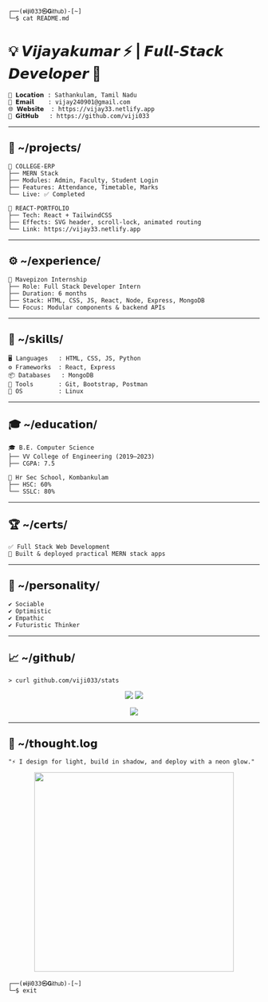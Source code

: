 <!-- 🚀 NEON TERMINAL README — VIJAYAKUMAR -->

```
┌──(𝖛𝖎𝖏𝖎033㉿𝗚𝗂𝗍𝗁𝗎𝖻)-[~]
└─$ cat README.md
```

# 💡 𝙑𝙞𝙟𝙖𝙮𝙖𝙠𝙪𝙢𝙖𝙧 ⚡ | 𝙁𝙪𝙡𝙡-𝙎𝙩𝙖𝙘𝙠 𝘿𝙚𝙫𝙚𝙡𝙤𝙥𝙚𝙧 💾

```
📍 𝗟𝗼𝗰𝗮𝘁𝗶𝗼𝗻 : Sathankulam, Tamil Nadu  
📧 𝗘𝗺𝗮𝗶𝗹    : vijay240901@gmail.com  
🌐 𝗪𝗲𝗯𝘀𝗶𝘁𝗲  : https://vijay33.netlify.app  
🔗 𝗚𝗶𝘁𝗛𝘂𝗯   : https://github.com/viji033
```

---

## 📁 ~/𝗽𝗿𝗼𝗷𝗲𝗰𝘁𝘀/

```
📂 COLLEGE-ERP
├── MERN Stack
├── Modules: Admin, Faculty, Student Login
├── Features: Attendance, Timetable, Marks
└── Live: ✅ Completed

📂 REACT-PORTFOLIO
├── Tech: React + TailwindCSS
├── Effects: SVG header, scroll-lock, animated routing
└── Link: https://vijay33.netlify.app
```

---

## ⚙️ ~/𝗲𝘅𝗽𝗲𝗿𝗶𝗲𝗻𝗰𝗲/

```
💼 Mavepizon Internship
├── Role: Full Stack Developer Intern
├── Duration: 6 months
├── Stack: HTML, CSS, JS, React, Node, Express, MongoDB
└── Focus: Modular components & backend APIs
```

---

## 🔧 ~/𝘀𝗸𝗶𝗹𝗹𝘀/

```
🖥️ Languages   : HTML, CSS, JS, Python  
⚙️ Frameworks  : React, Express  
📦 Databases   : MongoDB  
🧪 Tools       : Git, Bootstrap, Postman  
🐧 OS          : Linux
```

---

## 🎓 ~/𝗲𝗱𝘂𝗰𝗮𝘁𝗶𝗼𝗻/

```
🎓 B.E. Computer Science  
├── VV College of Engineering (2019–2023)  
├── CGPA: 7.5

🏫 Hr Sec School, Kombankulam  
├── HSC: 60%  
└── SSLC: 80%
```

---

## 🏆 ~/𝗰𝗲𝗿𝘁𝘀/

```
✅ Full Stack Web Development  
🧠 Built & deployed practical MERN stack apps
```

---

## 🌈 ~/𝗽𝗲𝗿𝘀𝗼𝗻𝗮𝗹𝗶𝘁𝘆/

```
✔️ Sociable  
✔️ Optimistic  
✔️ Empathic  
✔️ Futuristic Thinker
```

---

## 📈 ~/𝗴𝗶𝘁𝗵𝘂𝗯/

```
> curl github.com/viji033/stats
```

<p align="center">
  <img src="https://github-readme-stats.vercel.app/api?username=viji033&show_icons=true&theme=tokyonight&border_color=FF00FF" />
  <img src="https://github-readme-stats.vercel.app/api/top-langs/?username=viji033&layout=compact&theme=tokyonight&title_color=00FFFF" />
</p>

<p align="center">
  <img src="https://github-readme-streak-stats.herokuapp.com/?user=viji033&theme=tokyonight&fire=FF00FF&currStreakLabel=FF00FF" />
</p>

---

## 🧠 ~/𝘁𝗵𝗼𝘂𝗴𝗵𝘁.𝗹𝗼𝗴

```
"⚡ I design for light, build in shadow, and deploy with a neon glow."
```

<p align="center">
  <img src="https://media.giphy.com/media/l41K0jJxLhD3RZzNS/giphy.gif" width="400" />
</p>

```
┌──(𝖛𝖎𝖏𝖎033㉿𝗚𝗂𝗍𝗁𝗎𝖻)-[~]
└─$ exit
```
